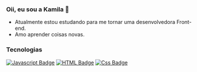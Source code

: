 ### Oii, eu sou a Kamila 👋



- Atualmente estou estudando para me tornar uma desenvolvedora Front-end.
- Amo aprender coisas novas.

### Tecnologias

[![Javascript Badge](https://img.shields.io/badge/-Javascript-F0DB4F?style=for-the-badge&labelColor=black&logo=javascript&logoColor=F0DB4F)](#) [![HTML Badge](https://img.shields.io/badge/-HTML-f67c01?style=for-the-badge&labelColor=black&logo=html5&logoColor=f67c01)](#) [![Css Badge](https://img.shields.io/badge/-CSS-30ace0?style=for-the-badge&labelColor=black&logo=css3&logoColor=30ace0)](#)
